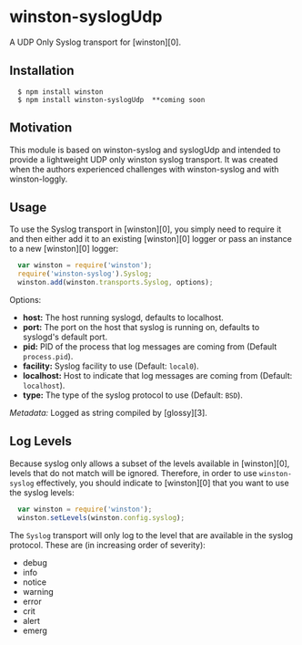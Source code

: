 # winston-syslogUdp

A UDP Only Syslog transport for [winston][0].

## Installation

`````
  $ npm install winston 
  $ npm install winston-syslogUdp  **coming soon
`````

## Motivation
This module is based on winston-syslog and syslogUdp and intended to provide a lightweight UDP only winston syslog transport.  It was created when the authors experienced challenges with winston-syslog and with winston-loggly.

## Usage
To use the Syslog transport in [winston][0], you simply need to require it and then either add it to an existing [winston][0] logger or pass an instance to a new [winston][0] logger:

``` js
  var winston = require('winston');
  require('winston-syslog').Syslog;  
  winston.add(winston.transports.Syslog, options);
```

Options:
* __host:__ The host running syslogd, defaults to localhost.
* __port:__ The port on the host that syslog is running on, defaults to syslogd's default port.
* __pid:__ PID of the process that log messages are coming from (Default `process.pid`).
* __facility:__ Syslog facility to use (Default: `local0`).
* __localhost:__ Host to indicate that log messages are coming from (Default: `localhost`).
* __type:__ The type of the syslog protocol to use (Default: `BSD`).

*Metadata:* Logged as string compiled by [glossy][3].

## Log Levels
Because syslog only allows a subset of the levels available in [winston][0], levels that do not match will be ignored. Therefore, in order to use `winston-syslog` effectively, you should indicate to [winston][0] that you want to use the syslog levels:

``` js
  var winston = require('winston');
  winston.setLevels(winston.config.syslog);
```

The `Syslog` transport will only log to the level that are available in the syslog protocol. These are (in increasing order of severity):

* debug
* info
* notice
* warning
* error
* crit
* alert
* emerg
